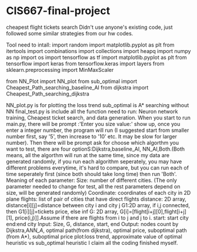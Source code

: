 # CIS667-final-project
cheapest flight tickets search
Didn't use anyone's existing code, just followed some similar strategies from our hw codes.

Tool need to intall:
import random
import matplotlib.pyplot as plt
from itertools import combinations
import collections
import heapq
import numpy as np
import os
import tensorflow as tf
import matplotlib.pyplot as plt
from tensorflow import keras
from tensorflow.keras import layers
from sklearn.preprocessing import MinMaxScaler

from NN_Plot import NN_plot
from sub_optimal import Cheapest_Path_searching_baseline_AI
from dijkstra import Cheapest_Path_searching_dijkstra

NN_plot.py is for plotting the loss trend
sub_optimal is A* searching without NN
final_test.py is include all the function need to run: Neuron network training, Cheapest ticket search, and data generation.
When you start to run main.py, there will be prompt :'Enter you size value:' show up, once you enter a integer number, the program will run
(I suggested start from smaller number first, say '5', then increase to '10' etc. It may be slow for larger number).
Then there will be prompt ask for choose which algorthm you want to test, there are four optionS:Dijkstra,baseline_AI, NN_AI,Both.(Both means, all the algorthm will run at the same time, since my data are generated randomly, if you run each algorithm seperately, you may have different problems everytime, it's hard to compare, but you can run each of time seperately first (since both should take long time) then run 'Both'.
Meaning of each parameter:
Size: number of different cities. (The only parameter needed to change for test, all the rest parameters depend on size, will be generated randomly)
Coordinate: coordinates of each city in 2D plane
flights: list of pair of cities that have direct flights
distance: 2D array, distance[i][j]=distance between city i and city j
G1:2D array, if i,j connected, then G1[i][j]=tickets price, else inf
G: 2D array, G[i]=[flight[i+j][0],flight[i+j][1], price(i,j)]].Assume if there are flights from i to j and j to i.
start: start city
end:end city
Input: Size, G, distance, start, end
Output: nodes count by Dijkstra,A*NN_A*, optimal path(from dijkstra), optimal price, suboptimal path (from A*), suboptimal price
plot:loss trend, approximate value of optimal heuristic vs sub_optimal heuristic
I claim all the coding finished myself.
